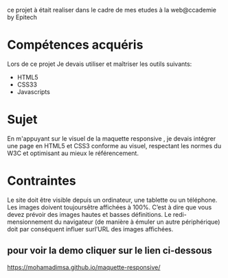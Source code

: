 ce projet à était realiser dans le cadre de mes etudes à la web@ccademie by Epitech
# Compétences acquéris
Lors de ce projet Je devais utiliser et maîtriser les outils suivants:
  * HTML5
  * CSS33
  * Javascripts

# Sujet
En m'appuyant sur le visuel de la maquette responsive , je devais intégrer une page en HTML5 et CSS3 conforme au visuel, respectant les normes du W3C et optimisant au mieux le référencement.

# Contraintes 
Le site doit être visible depuis un ordinateur, une tablette ou un téléphone. Les images doivent toujoursêtre affichées à 100%. C’est à dire que vous devez prévoir des images hautes et basses définitions. Le redi-mensionnement du navigateur (de manière à émuler un autre périphérique) doit par conséquent influer surl’URL des images affichées.

## pour voir la demo cliquer sur le lien ci-dessous 
https://mohamadimsa.github.io/maquette-responsive/

